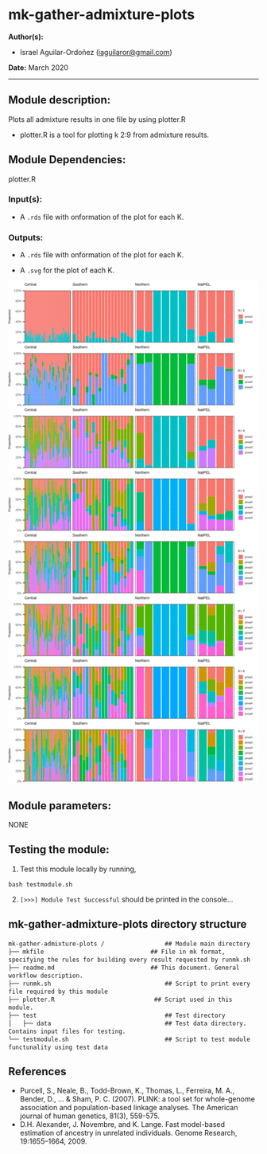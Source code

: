 # mk-gather-admixture-plots
**Author(s):**

* Israel Aguilar-Ordoñez (iaguilaror@gmail.com)

**Date:** March 2020 

---

## Module description:
Plots all admixture results in one file by using plotter.R

* plotter.R is a tool for plotting k 2:9 from admixture results.

## Module Dependencies:
plotter.R

### Input(s):

* A `.rds` file with onformation of the plot for each K.

### Outputs:

* A `.rds` file with onformation of the plot for each K.

* A `.svg` for the plot of each K.

![Example of raw parallel_plot](../../dev_notes/all_k.svg)

## Module parameters:
NONE

## Testing the module:

1. Test this module locally by running,
```
bash testmodule.sh
```

2. `[>>>] Module Test Successful` should be printed in the console...

## mk-gather-admixture-plots directory structure

````
mk-gather-admixture-plots /				    ## Module main directory
├── mkfile						   		## File in mk format, specifying the rules for building every result requested by runmk.sh
├── readme.md							## This document. General workflow description.
├── runmk.sh								## Script to print every file required by this module
├── plotter.R          					 ## Script used in this module.
├── test									## Test directory
│   ├── data								## Test data directory. Contains input files for testing.
└── testmodule.sh							## Script to test module functunality using test data
````
## References
* Purcell, S., Neale, B., Todd-Brown, K., Thomas, L., Ferreira, M. A., Bender, D., ... & Sham, P. C. (2007). PLINK: a tool set for whole-genome association and population-based linkage analyses. The American journal of human genetics, 81(3), 559-575.
* D.H. Alexander, J. Novembre, and K. Lange. Fast model-based estimation of ancestry in unrelated individuals. Genome Research, 19:1655–1664, 2009.